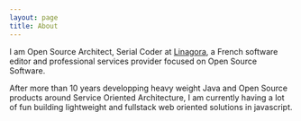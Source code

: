 ```yaml
---
layout: page
title: About
---
```


I am Open Source Architect, Serial Coder at [Linagora](http://linagora.com), a French software editor and professional services provider focused on Open Source Software.

After more than 10 years developping heavy weight Java and Open Source products around Service Oriented Architecture, I am currently having a lot of fun building lightweight and fullstack web oriented solutions in javascript. 
